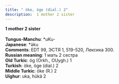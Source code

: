 ```yaml
---
title: " öke, öge (dial.) 2"
description:  1 mother 2 sister
---
```

<p data-pagefind-weight="0.5">
<strong> 1 mother 2 sister</strong><br><br>
<strong>Tungus-Manchu</strong>:  *uKu-<br>
<strong>Japanese</strong>:  *ǝ̀ku<br>
<strong>Comments</strong>:  EDT 99, ЭСТЯ 1, 519-520, Лексика 300.<br>
<strong>Russian meaning</strong>:  1 мать 2 сестра<br>
<strong>Old Turkic</strong>:  ög (Orkh., OUygh.) 1<br>
<strong>Turkish</strong>:  öke, öge (dial.) 2<br>
<strong>Middle Turkic</strong>:  öke (R.) 2<br>
<strong>Uighur</strong>:  uka, hükä 2<br>

</p>
